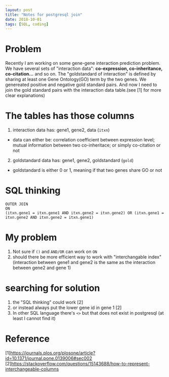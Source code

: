 ```yaml
---
layout: post
title: "Notes for postgresql join"
date: 2018-10-01
tags: [SQL, coding]
---
```


# Problem
Recently I am working on some gene-gene interaction prediction problem. We have several sets of "interaction data": **co-expression, co-inheritance, co-citation...** and so on. The "goldstandard of interaction" is defined by sharing at least one Gene Ontology(GO) term by the two genes. We genereated positive and negative gold standard pairs. And now I need to join the gold standard pairs with the interaction data table.(see [1] for more clear explanations)

# The tables has those columns
1. interaction data has: gene1, gene2, data (`itxn`)
- data can either be: correlation coefficient between expression level; mutual information between two co-inheritace; or simply co-citation or not

2. goldstandard data has: gene1, gene2, goldstandard (`gold`)
- goldstandard is either 0 or 1, meaning if that two genes share GO or not

# SQL thinking
```
OUTER JOIN 
ON 
(itxn.gene1 = itxn.gene1 AND itxn.gene2 = itxn.gene2) OR (itxn.gene1 = itxn.gene2 AND itxn.gene2 = itxn.gene1)
```

# My problem
1. Not sure if `()` and `AND/OR` can work on `ON`
2. should there be more efficient way to work with "interchangable index" (interaction between gene1 and gene2 is the same as the interaction between gene2 and gene 1)

# searching for solution
1. the "SQL thinking" could work [2]
2. or instead always put the lower gene id in gene 1 [2]
3. In other SQL language there's `<>` but that does not exist in postgresql (at least I cannot find it)

# Reference
[1]https://journals.plos.org/plosone/article?id=10.1371/journal.pone.0139006#sec002
[2]https://stackoverflow.com/questions/15143688/how-to-represent-interchangeable-columns
